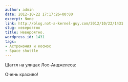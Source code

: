 ```yaml
---
author: admin
date: 2012-10-22 17:17:26+00:00
excerpt: None
link: http://blog.not-a-kernel-guy.com/2012/10/22/1431
slug: невероятно
title: Невероятно.
wordpress_id: 1431
tags:
- Астрономия и космос
- Space shuttle
---
```


Шаттл на улицах Лос-Анджелеса:

Очень красиво!
